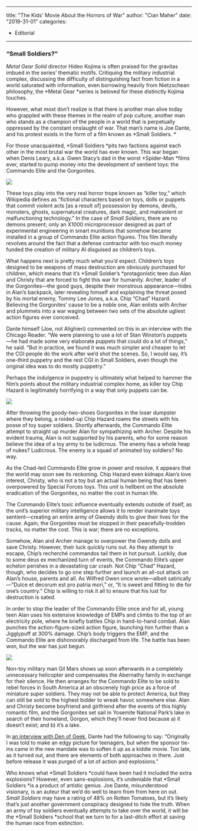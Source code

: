 
---
title: "The Kids' Movie About the Horrors of War"
author: "Cian Maher"
date: "2019-31-01"
categories:
- Editorial
---

### &#8220;Small Soldiers?&#8221;

*Metal Gear Solid* director Hideo Kojima is often praised for the gravitas imbued in the series’ thematic motifs. Critiquing the military industrial complex, discussing the difficulty of distinguishing fact from fiction in a world saturated with information, even borrowing heavily from Nietzschean philosophy, the *Metal Gear *series is beloved for these distinctly Kojima touches. 

However, what most don’t realize is that there is another man alive today who grappled with these themes in the realm of pop culture, another man who stands as a champion of the people in a world that is perpetually oppressed by the constant onslaught of war. That man’s name is Joe Dante, and his protest exists in the form of a film known as *Small Soldiers. *

For those unacquainted, *Small Soldiers *pits two factions against each other in the most brutal war the world has ever known. This war began when Denis Leary, a.k.a. Gwen Stacy’s dad in the worst *Spider-Man *films ever, started to pump money into the development of sentient toys: the Commando Elite and the Gorgonites. 

![](/wp-content/uploads/2019/01/archer-and-chip.jpg?resize=1024%2C576&#038;ssl=1)

These toys play into the very real horror trope known as “killer toy,” which Wikipedia defines as “fictional characters based on toys, dolls or puppets that commit violent acts [as a result of] possession by demons, devils, monsters, ghosts, supernatural creatures, dark magic, and malevolent or malfunctioning technology.” In the case of *Small Soldiers*, there are no demons present; only an X1000 microprocessor designed as part of experimental engineering in smart munitions that somehow became installed in a group of Commando Elite action figures. This film literally revolves around the fact that a defense contractor with too much money funded the creation of military AI disguised as children’s toys.

What happens next is pretty much what you’d expect. Children’s toys designed to be weapons of mass destruction are obviously purchased for children, which means that it’s *Small Soldier’s *protagonistic teen duo Alan and Christy that are forced to fight this war for humanity. Archer, leader of the Gorgonites—the good guys, despite their monstrous appearance—hides in Alan’s backpack, later revealing himself and explaining the threat posed by his mortal enemy, Tommy Lee Jones, a.k.a. Chip “Chad” Hazard. Believing the Gorgonites’ cause to be a noble one, Alan enlists with Archer and plummets into a war waging between two sets of the absolute ugliest action figures ever conceived. 

Dante himself (Joe, not Alighieri) commented on this in an interview with the Chicago Reader. &#8220;We were planning to use a lot of Stan Winston&#8217;s puppets—he had made some very elaborate puppets that could do a lot of things,” he said. “But in practice, we found it was much simpler and cheaper to let the CGI people do the work after we&#8217;d shot the scenes. So, I would say, it&#8217;s one-third puppetry and the rest CGI in Small Soldiers, even though the original idea was to do mostly puppetry.” 

Perhaps the indulgence in puppetry is ultimately what helped to hammer the film’s points about the military industrial complex home, as killer toy Chip Hazard is legitimately horrifying in a way that only puppets can be.

![](/wp-content/uploads/2019/01/greetings.jpg?resize=1024%2C576&#038;ssl=1)

After throwing the goody-two-shoes Gorgonites in the loser dumpster where they belong, a roided-up Chip Hazard roams the streets with his posse of toy super soldiers. Shortly afterwards, the Commando Elite attempt to straight up murder Alan for sympathizing with Archer. Despite his evident trauma, Alan is not supported by his parents, who for some reason believe the idea of a toy army to be ludicrous. The enemy has a whole heap of nukes? Ludicrous. The enemy is a squad of animated toy soldiers? No way. 

As the Chad-led Commando Elite grow in power and resolve, it appears that the world may soon see its reckoning. Chip Hazard even kidnaps Alan’s love interest, Christy, who is not a toy but an actual human being that has been overpowered by Special Forces toys. This unit is hellbent on the absolute eradication of the Gorgonites, no matter the cost in human life. 

The Commando Elite’s toxic influence eventually extends outside of itself, as the unit’s superior military intelligence allows it to render inanimate toys sentient—creating an entire army of Gwendy dolls to give their lives for the cause. Again, the Gorgonites must be stopped in their peacefully-trodden tracks, no matter the cost. This is war; there are no exceptions. 

Somehow, Alan and Archer manage to overpower the Gwendy dolls and save Christy. However, their luck quickly runs out. As they attempt to escape, Chip’s recherché commandos tail them in hot pursuit. Luckily, due to some deus ex mechanized turn of events, the Commando Elite’s upper echelon perishes in a devastating car crash. Not Chip “Chad” Hazard, though, who decides to go one step further and launch an all-out attack on Alan’s house, parents and all. As Wilfred Owen once wrote—albeit satirically—”Dulce et decorum est pro patria mori,” or, “It is sweet and fitting to die for one’s country.” Chip is willing to risk it all to ensure that his lust for destruction is sated.

In order to stop the leader of the Commando Elite once and for all, young teen Alan uses his extensive knowledge of EMPs and climbs to the top of an electricity pole, where he briefly battles Chip in hand-to-hand combat. Alan punches the action-figure-sized action figure, launching him further than a Jigglypuff at 300% damage. Chip’s body triggers the EMP, and the Commando Elite are dishonorably discharged from life. The battle has been won, but the war has just begun.

![](/wp-content/uploads/2019/01/alan-and-christy.jpg?resize=1024%2C576&#038;ssl=1)

Non-toy military man Gil Mars shows up soon afterwards in a completely unnecessary helicopter and compensates the Abernathy family in exchange for their silence. He then arranges for the Commando Elite to be sold to rebel forces in South America at an obscenely high price as a force of miniature super soldiers. They may not be able to protect America, but they can still be sold to the highest bidder to wreak havoc somewhere else. Alan and Christy become boyfriend and girlfriend after the events of this highly romantic film, and the Gorgonites set sail in Yosemite National Park’s lake in search of their homeland, Gorgon, which they’ll never find because a) it doesn’t exist; and b) it’s a lake.  

In [an interview with Den of Geek](https://www.denofgeek.com/us/movies/gremlins/13227/the-den-of-geek-interview-joe-dante), Dante had the following to say: &#8220;Originally I was told to make an edgy picture for teenagers, but when the sponsor tie-ins came in the new mandate was to soften it up as a kiddie movie. Too late, as it turned out, and there are elements of both approaches in there. Just before release it was purged of a lot of action and explosions.” 

Who knows what *Small Soldiers *could have been had it included the extra explosions? However, even sans-explosions, it’s undeniable that *Small Soldiers *is a product of artistic genius. Joe Dante, misunderstood visionary, is an auteur that we’d do well to learn from from here on out. *Small Soldiers* may have a rating of 48% on Rotten Tomatoes, but it’s likely that’s just another government conspiracy designed to hide the truth. When an army of toy soldiers eventually attempts to take over the world, it will be the *Small Soldiers *school that we turn to for a last-ditch effort at saving the human race from extinction. 
